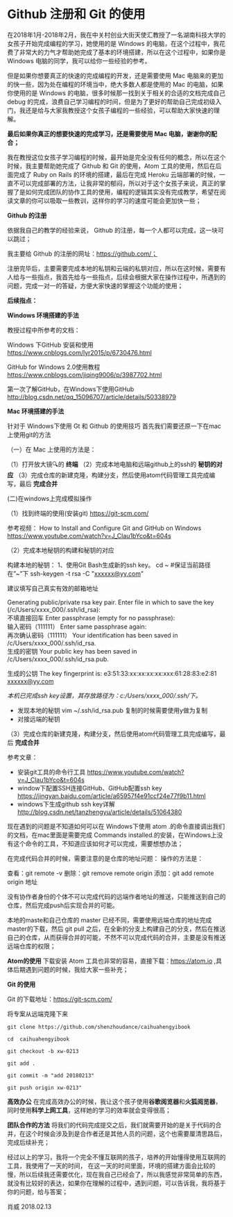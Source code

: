 # Github 注册和 Git 的使用

在2018年1月-2018年2月，我在中关村创业大街天使汇教授了一名湖南科技大学的女孩子开始完成编程的学习，她使用的是 Windows 的电脑，在这个过程中，我花费了非常大的力气才帮助她完成了基本的环境搭建，所以在这个过程中，如果你是 Windows 电脑的同学，我可以给你一些经验的参考。

但是如果你想要真正的快速的完成编程的开发，还是需要使用 Mac 电脑来的更加的快一些，因为处在编程的环境当中，绝大多数人都是使用的 Mac 的电脑，如果你使用的是 Windows 的电脑，很多时候那一找到关于相关的合适的文档完成自己 debug 的完成，浪费自己学习编程的时间，但是为了更好的帮助自己完成初级入门，我还是给与大家我教授这个女孩子编程的一些经验，可以帮助大家快速的理解。

**最后如果你真正的想要快速的完成学习，还是需要使用 Mac 电脑，谢谢你的配合；**

我在教授这位女孩子学习编程的时候，最开始是完全没有任何的概念，所以在这个时候，我主要帮助她完成了 Github 和 Git 的使用，Atom 工具的使用，然后在后面完成了 Ruby on Rails 的环境的搭建，最后在完成 Heroku 云端部署的时候，一直不可以完成部署的方法，让我非常的郁闷，所以对于这个女孩子来说，真正的掌握了是如何完成团队的协作工具的使用，编程的逻辑其实没有完成教学，希望在阅读文章的你可以吸取一些教训，这样你的学习的速度可能会更加快一些；

**Github 的注册**

依据我自己的教学的经验来说， Github 的注册，每一个人都可以完成，这一块可以跳过；

我主要给  Github 的注册的网址：https://github.com/；

注册完毕后，主要需要完成本地的私钥和云端的私钥对应，所以在这时候，需要有人给与一些指点，我首先给与一些指点，后续会根据大家在操作过程中，所遇到的问题，完成一对一的答疑，方便大家快速的掌握这个功能的使用；

**后续指点：**

**Windows 环境搭建的手法**

教授过程中所参考的文档：

Windows 下GitHub 安装和使用
https://www.cnblogs.com/lyr2015/p/6730476.html

GitHub for Windows 2.0使用教程
https://www.cnblogs.com/jiqing9006/p/3987702.html

第一次了解GitHub，在Windows下使用GitHub
http://blog.csdn.net/qq_15096707/article/details/50338979

**Mac 环境搭建的手法**

针对于 Windows下使用 Gt 和 Github 的使用技巧
首先我们需要还原一下在mac上使用git的方法

（一）在 Mac 上使用的方法是：

（1）打开放大镜🔍的 **终端**
（2）完成本地电脑和远端github上的ssh的 **秘钥的对应**
（3）完成仓库的新建克隆，构建分支，然后使用atom代码管理工具完成编写，最后 **完成合并**

(二)在windows上完成模拟操作

（1）找到终端的使用(安装git) https://git-scm.com/

参考视频：
How to Install and Configure Git and GitHub on Windows
https://www.youtube.com/watch?v=J_Clau1bYco&t=604s

（2）完成本地秘钥的构建和秘钥的对应

 构建本地的秘钥：
1、使用Git Bash生成新的ssh key。
 cd ~  #保证当前路径在”~”下
 ssh-keygen -t rsa -C "xxxxxx@yy.com"  

建议填写自己真实有效的邮箱地址

Generating public/private rsa key pair.
Enter file in which to save the key (/c/Users/xxxx_000/.ssh/id_rsa):   
不填直接回车
Enter passphrase (empty for no passphrase):   
输入密码（111111）
Enter same passphrase again:   
再次确认密码（111111）
Your identification has been saved in /c/Users/xxxx_000/.ssh/id_rsa.   
生成的密钥
Your public key has been saved in /c/Users/xxxx_000/.ssh/id_rsa.pub.  

生成的公钥
The key fingerprint is:
e3:51:33:xx:xx:xx:xx:xxx:61:28:83:e2:81 xxxxxx@yy.com

*本机已完成ssh key设置，其存放路径为：c:/Users/xxxx_000/.ssh/下。*

- 发现本地的秘钥
vim ~/.ssh/id_rsa.pub
复制的时候需要使用y做为复制
- 对接远端的秘钥

（3）完成仓库的新建克隆，构建分支，然后使用atom代码管理工具完成编写，最后 **完成合并**

参考文章：
- 安装git工具的命令行工具
https://www.youtube.com/watch?v=J_Clau1bYco&t=604s
- window下配置SSH连接GitHub、GitHub配置ssh key https://jingyan.baidu.com/article/a65957f4e91ccf24e77f9b11.html
- windows下生成github ssh key详解 http://blog.csdn.net/tanzhengyu/article/details/51064380

现在遇到的问题是不知道如何可以在 Windows下使用 atom .的命令直接调出我们的文档，在mac里面是需要完成 Commands installed.的安装，在Windows上没有这个命令的工具，不知道应该如何才可以完成，需要想想办法；

在完成代码合并的时候，需要注意的是仓库的地址问题：
操作的方法是：

查看：git remote -v
删除：git remove remote origin
添加：git add remote origin 地址

没有协作者身份的个体不可以完成代码的远端作者地址的推送，只能推送到自己的仓库，然后完成push后实现合并的可能。

本地的maste和自己仓库的 master 已经不同，需要使用远端仓库的地址完成master的下载，然后 git pull 之后，在全新的分支上构建自己的分支，然后在推送自己的仓库，从而获得合并的可能，不然不可以完成代码的合并，主要是没有推送远端仓库的权限；


**Atom的使用**
下载安装 Atom 工具也非常的容易，直接下载：https://atom.io ,具体后期遇到问题的时候，我给大家一些补充；

**Git 的使用**

Git 的下载地址：https://git-scm.com/

将专案从远端克隆下来
```
git clone https://github.com/shenzhoudance/caihuahengyibook
```
```
cd  caihuahengyibook
```
```
git checkout -b xw-0213
```
```
git add .
```
```
git commit -m "add 20180213"
```
```
git push origin xw-0213"
```


**高效办公**
在完成高效办公的时候，我让这个孩子使用**谷歌阅览器**和**火狐阅览器**，同时使用**科学上网工具**，这样她的学习的效率就会变得很高；

**团队合作的方法**
将我们的代码完成提交之后，我们就需要开始的是关于代码的合并，在这个时候会涉及到是合作者还是其他人员的问题，这个也需要厘清思路后，完成后续补充；

经过以上的学习，我将一个完全不懂互联网的孩子，培养的开始懂得使用互联网的工具，我使用了一天的时间， 在这一天的时间里面，环境的搭建方面会比较的慢，所以后续我还需要优化，现在我自己已经会了，所以我感觉非常简单的东西，就没有比较好的表达，如果你在理解的过程中，遇到问题，可以告诉我，我将基于你的问题，给与答案；

肖威
2018.02.13
